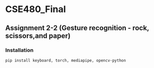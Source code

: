 # CSE480_Final


## Assignment 2-2 (Gesture recognition - rock, scissors,and paper)

### Installation
~~~
pip install keyboard, torch, mediapipe, opencv-python
~~~
